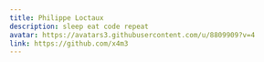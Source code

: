 ```yaml
---
title: Philippe Loctaux
description: sleep eat code repeat
avatar: https://avatars3.githubusercontent.com/u/8809909?v=4
link: https://github.com/x4m3
---
```

